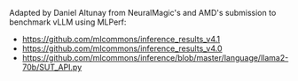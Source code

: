 Adapted by Daniel Altunay from NeuralMagic's and AMD's submission to benchmark vLLM using MLPerf:
* https://github.com/mlcommons/inference_results_v4.1
* https://github.com/mlcommons/inference_results_v4.0
* https://github.com/mlcommons/inference/blob/master/language/llama2-70b/SUT_API.py
